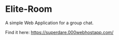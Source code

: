 # Elite-Room

A simple Web Application for a group chat.

Find it here: https://superdare.000webhostapp.com/
